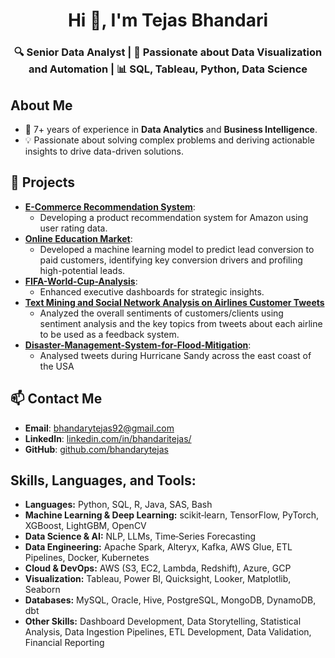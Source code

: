 <h1 align="center">Hi 👋, I'm Tejas Bhandari</h1>
<h3 align="center">🔍 Senior Data Analyst | 🚀 Passionate about Data Visualization and Automation | 📊 SQL, Tableau, Python, Data Science</h3>


## About Me
- 💼 7+ years of experience in **Data Analytics** and **Business Intelligence**.
- 💡 Passionate about solving complex problems and deriving actionable insights to drive data-driven solutions.


## 🌟 Projects
- **[E-Commerce Recommendation System](https://github.com/bhandarytejas/recommendation_system)**:
  - Developing a product recommendation system for Amazon using user rating data.
- **[Online Education Market](https://github.com/bhandarytejas/Online_Education_Market)**:
  - Developed a machine learning model to predict lead conversion to paid customers, identifying key conversion drivers and profiling high-potential leads.
- **[FIFA-World-Cup-Analysis](https://github.com/bhandarytejas/FIFA-World-Cup-Analysis)**: 
  - Enhanced executive dashboards for strategic insights.
- **[Text Mining and Social Network Analysis on Airlines Customer Tweets](https://github.com/bhandarytejas/Text-Mining-and-Social-Network-Analysis-on-Airline-Customer-Tweets)**
  - Analyzed the overall sentiments of customers/clients using sentiment analysis and the key topics from tweets about each airline to be used as a feedback system.
- **[Disaster-Management-System-for-Flood-Mitigation](https://github.com/bhandarytejas/Disaster-Management-System-for-Flood-Mitigation)**:
  - Analysed tweets during Hurricane Sandy across the east coast of the USA


## 📫 Contact Me
- **Email**:     bhandarytejas92@gmail.com
- **LinkedIn**:  [linkedin.com/in/bhandaritejas/](https://www.linkedin.com/in/bhandaritejas/)
- **GitHub**:    [github.com/bhandarytejas](https://github.com/bhandarytejas)


## Skills, Languages, and Tools:</h3>
- **Languages:** Python, SQL, R, Java, SAS, Bash
- **Machine Learning & Deep Learning:** scikit‑learn, TensorFlow, PyTorch, XGBoost, LightGBM, OpenCV
- **Data Science & AI:** NLP, LLMs, Time‑Series Forecasting
- **Data Engineering:** Apache Spark, Alteryx, Kafka, AWS Glue, ETL Pipelines, Docker, Kubernetes
- **Cloud & DevOps:** AWS (S3, EC2, Lambda, Redshift), Azure, GCP
- **Visualization:** Tableau, Power BI, Quicksight, Looker, Matplotlib, Seaborn
- **Databases:** MySQL, Oracle, Hive, PostgreSQL, MongoDB, DynamoDB, dbt
- **Other Skills:** Dashboard Development, Data Storytelling, Statistical Analysis, Data Ingestion Pipelines, ETL Development, Data
Validation, Financial Reporting
